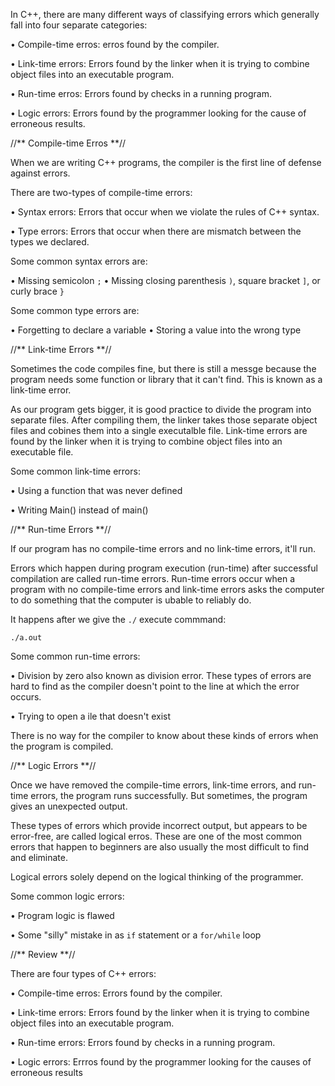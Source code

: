 In C++, there are many different ways of classifying errors which generally fall into four separate categories:

• Compile-time erros: erros found by the compiler.

• Link-time errors: Errors found by the linker when it is trying to combine object files into an executable program.

• Run-time erros: Errors found by checks in a running program.

• Logic errors: Errors found by the programmer looking for the cause of erroneous results. 

//** Compile-time Erros **//

When we are writing C++ programs, the compiler is the first line of defense against errors.

There are two-types of compile-time errors:

• Syntax errors: Errors that occur when we violate the rules of C++ syntax.

• Type errors: Errors that occur when there are mismatch between the types we declared.

Some common syntax errors are:

• Missing semicolon `;`
• Missing closing parenthesis `)`, square bracket `]`, or curly brace `}`

Some common type errors are:

• Forgetting to declare a variable
• Storing a value into the wrong type

//** Link-time Errors **//

Sometimes the code compiles fine, but there is still a messge because the program needs some function or library that it can't find. This is known as a link-time error.

As our program gets bigger, it is good practice to divide the program into separate files. After compiling them, the linker takes those separate object files and cobines them into a single executalble file. Link-time errors are found by the linker when it is trying to combine object files into an executable file. 

Some common link-time errors:

• Using a function that was never defined

• Writing Main() instead of main()

//** Run-time Errors **//

If our program has no compile-time errors and no link-time errors, it'll run.

Errors which happen during program execution (run-time) after successful compilation are called run-time errors. Run-time errors occur when a program with no compile-time errors and link-time errors asks the computer to do something that the computer is ubable to reliably do.

It happens after we give the `./` execute commmand:

`./a.out`

Some common run-time errors:

• Division by zero also known as division error. These types of errors are hard to find as the compiler doesn't point to the line at which the error occurs.

• Trying to open a ile that doesn't exist

There is no way for the compiler to know about these kinds of errors when the program is compiled.

//** Logic Errors **//

Once we have removed the compile-time errors, link-time errors, and run-time errors, the program runs successfully. But sometimes, the program gives an unexpected output.

These types of errors which provide incorrect output, but appears to be error-free, are called logical erros. These are one of the most common errors that happen to beginners are also usually the most difficult to find and eliminate.

Logical errors solely depend on the logical thinking of the programmer.

Some common logic errors:

• Program logic is flawed

• Some "silly" mistake in as `if` statement or a `for/while` loop

//** Review **//

There are four types of C++ errors:

• Compile-time erros: Errors found by the compiler. 

• Link-time errors: Errors found by the linker when it is trying to combine object files into an executable program.

• Run-time errors: Errors found by checks in a running program.

• Logic errors: Errros found by the programmer looking for the causes of erroneous results